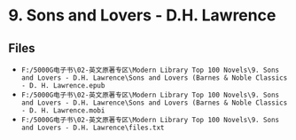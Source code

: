 # 9. Sons and Lovers - D.H. Lawrence

## Files

- `F:/5000G电子书\02-英文原著专区\Modern Library Top 100 Novels\9. Sons and Lovers - D.H. Lawrence\Sons and Lovers (Barnes & Noble Classics - D. H. Lawrence.epub`
- `F:/5000G电子书\02-英文原著专区\Modern Library Top 100 Novels\9. Sons and Lovers - D.H. Lawrence\Sons and Lovers (Barnes & Noble Classics - D. H. Lawrence.mobi`
- `F:/5000G电子书\02-英文原著专区\Modern Library Top 100 Novels\9. Sons and Lovers - D.H. Lawrence\files.txt`
